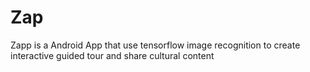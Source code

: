 # Zap
Zapp is a Android App that use tensorflow image recognition to create interactive guided tour and share cultural content
